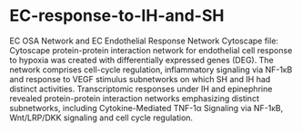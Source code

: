 # EC-response-to-IH-and-SH
EC OSA Network and EC Endothelial Response  Network Cytoscape file: 
Cytoscape protein-protein interaction network for endothelial cell response to
hypoxia was created with differentially expressed genes (DEG). The network comprises
cell-cycle regulation, inflammatory signaling via NF-1κB and response to VEGF
stimulus subnetworks on which SH and IH had distinct activities.
Transcriptomic responses under IH and epinephrine revealed
protein-protein interaction networks emphasizing distinct subnetworks, including
Cytokine-Mediated TNF-1α Signaling via NF-1κB, Wnt/LRP/DKK signaling and cell
cycle regulation. 

